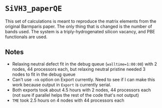 # `SiVH3_paperQE`

This set of calculations is meant to reproduce the matrix elements from the original Barmparis paper. The only thing that is changed is the number of bands used. The system is a triply-hydrogenated silicon vacancy, and PBE functionals are used.

## Notes

* Relaxing neutral defect fit in the debug queue (`walltime=1:00:00`) with 2 nodes, 44 processors each, but relaxing neutral pristine needed 3 nodes to fit in the debug queue
* Can't use `-nk` option on Export currently. Need to see if I can make this work because output in `Export` is currently serial. 
* Both exports took about 4.5 hours with 2 nodes, 44 processors each (not sure if parallel helps the rest of the code that's not output)
* `TME` took 2.5 hours on 4 nodes with 44 processors each
